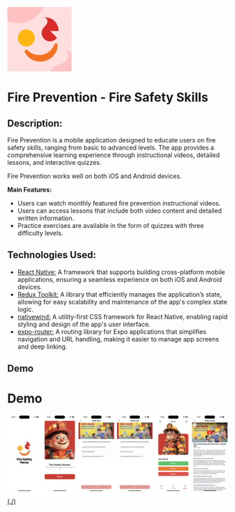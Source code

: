 ![Logo](./assets/images/fire-prevent/Logo_App.png)

# Fire Prevention - Fire Safety Skills

## Description:
Fire Prevention is a mobile application designed to educate users on fire safety skills, ranging from basic to advanced levels. The app provides a comprehensive learning experience through instructional videos, detailed lessons, and interactive quizzes.

Fire Prevention works well on both iOS and Android devices.

**Main Features:**
- Users can watch monthly featured fire prevention instructional videos.
- Users can access lessons that include both video content and detailed written information.
- Practice exercises are available in the form of quizzes with three difficulty levels.

## Technologies Used:
* [React Native:](https://reactnative.dev/) A framework that supports building cross-platform mobile applications, ensuring a seamless experience on both iOS and Android devices.
* [Redux Toolkit:](https://redux-toolkit.js.org/) A library that efficiently manages the application’s state, allowing for easy scalability and maintenance of the app's complex state logic.
* [nativewind:](https://nativewind.dev/) A utility-first CSS framework for React Native, enabling rapid styling and design of the app's user interface.
* [expo-router:](https://expo.dev/router) A routing library for Expo applications that simplifies navigation and URL handling, making it easier to manage app screens and deep linking.
## Demo

# Demo
[![Xem video](./assets/images/screens/image.png)(./)](./assets/images/screens/record.mp4)